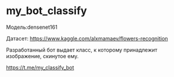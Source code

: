 # my_bot_classify
Модель:densenet161

Датасет:  https://www.kaggle.com/alxmamaev/flowers-recognition

Разработанный бот выдает класс, к которому принадлежит изображение, скинутое ему.

https://t.me/my_classify_bot
